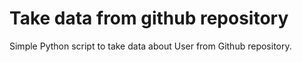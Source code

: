 # Take data from github repository 
Simple Python script to take data about User from Github repository.
